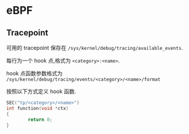 # eBPF

## Tracepoint

可用的 tracepoint 保存在 `/sys/kernel/debug/tracing/available_events`.

每行为一个 hook 点,格式为 `<category>:<name>`.

hook 点函数参数格式为 `/sys/kernel/debug/tracing/events/<category>/<name>/format`

按照以下方式定义 hook 函数.

```c
SEC("tp/<category>/<name>")
int function(void *ctx)
{
        return 0;
}
```


